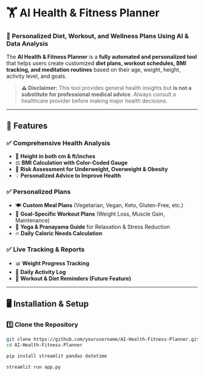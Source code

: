 # 🏋️ AI Health & Fitness Planner

### **📌 Personalized Diet, Workout, and Wellness Plans Using AI & Data Analysis**

The **AI Health & Fitness Planner** is a **fully automated and personalized tool** that helps users create customized **diet plans, workout schedules, BMI tracking, and meditation routines** based on their age, weight, height, activity level, and goals. 

> **⚠️ Disclaimer:** This tool provides general health insights but **is not a substitute for professional medical advice**. Always consult a healthcare provider before making major health decisions.

---

## 🚀 **Features**
### ✅ **Comprehensive Health Analysis**
- 📏 **Height in both cm & ft/inches**
- ⚖️ **BMI Calculation with Color-Coded Gauge**
- 🏥 **Risk Assessment for Underweight, Overweight & Obesity**
- 💡 **Personalized Advice to Improve Health**

### ✅ **Personalized Plans**
- 🍽️ **Custom Meal Plans** (Vegetarian, Vegan, Keto, Gluten-Free, etc.)
- 💪 **Goal-Specific Workout Plans** (Weight Loss, Muscle Gain, Maintenance)
- 🧘 **Yoga & Pranayama Guide** for Relaxation & Stress Reduction
- 🔥 **Daily Caloric Needs Calculation**

### ✅ **Live Tracking & Reports**
- 📊 **Weight Progress Tracking**
- 🏃 **Daily Activity Log**
- 📅 **Workout & Diet Reminders (Future Feature)**

---

## 🖥️ **Installation & Setup**
### 1️⃣ **Clone the Repository**
```bash
git clone https://github.com/yourusername/AI-Health-Fitness-Planner.git
cd AI-Health-Fitness-Planner

pip install streamlit pandas datetime

streamlit run app.py
